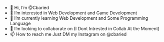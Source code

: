 - 👋 Hi, I’m @Cbaried
- 👀 I’m interested in Web Development and Game Development
- 🌱 I’m currently learning Web Development and Some Programming Language
- 💞️ I’m looking to collaborate on (I Dont Intrested in Collab At the Moment)
- 📫 How to reach me Just DM my Instagram on @cbaried

<!---
Cbaried/Cbaried is a ✨ special ✨ repository because its `README.md` (this file) appears on your GitHub profile.
You can click the Preview link to take a look at your changes.
--->

